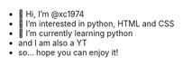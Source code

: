 - 👋 Hi, I’m @xc1974
- 👀 I’m interested in python, HTML and CSS
- 🌱 I’m currently learning python
- and I am also a YT
- so... hope you can enjoy it!
<!---
xc1974/xc1974 is a ✨ special ✨ repository because its `README.md` (this file) appears on your GitHub profile.
You can click the Preview link to take a look at your changes.
--->
